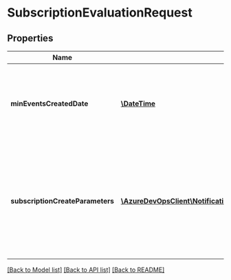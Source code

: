 # SubscriptionEvaluationRequest

## Properties
Name | Type | Description | Notes
------------ | ------------- | ------------- | -------------
**minEventsCreatedDate** | [**\DateTime**](\DateTime.md) | The min created date for the events used for matching in UTC. Use all events created since this date | [optional] 
**subscriptionCreateParameters** | [**\AzureDevOpsClient\Notification\AzureDevOpsClient\Notification\Model\NotificationSubscriptionCreateParameters**](NotificationSubscriptionCreateParameters.md) | User or group that will receive notifications for events matching the subscription&#39;s filter criteria. If not specified, defaults to the calling user. | [optional] 

[[Back to Model list]](../README.md#documentation-for-models) [[Back to API list]](../README.md#documentation-for-api-endpoints) [[Back to README]](../README.md)


